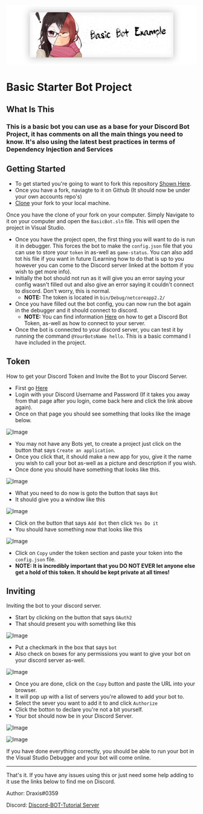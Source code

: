 <p align="center">
    <img src="../Images/BasicBot.png">
</p>

# Basic Starter Bot Project

## What Is This

### This is a basic bot you can use as a base for your Discord Bot Project, it has comments on all the main things you need to know. It's also using the latest best practices in terms of Dependency Injection and Services

## Getting Started

- To get started you're going to want to fork this repository [Shown Here](https://help.github.com/articles/fork-a-repo/).
- Once you have a fork, naviagte to it on Github (It should now be under your own accounts repo's)
- [Clone](https://help.github.com/articles/cloning-a-repository/) your fork to your local machine.

Once you have the clone of your fork on your computer. Simply Navigate to it on your computer and open the `BasicBot.sln` file. This will open the project in Visual Studio.

- Once you have the project open, the first thing you will want to do is run it in debugger. This forces the bot to make the `config.json` file that you can use to store your `token` in as-well as `game-status`. You can also add tot his file if you want in future (Learning how to do that is up to you however you can come to the Discord server linked at the bottom if you wish to get more info).
- Initially the bot should not run as it will give you an error saying your config wasn't filled out and also give an error saying it couldn't connect to discord. Don't worry, this is normal.
  - **NOTE:** The token is located in `bin/Debug/netcoreapp2.2/`
- Once you have filled out the bot config, you can now run the bot again in the debugger and it should connect to discord.
  - **NOTE:** You can find information [Here](#Token) on how to get a Discord Bot Token, as-well as how to connect to your server.
- Once the bot is connected to your discord server, you can test it by running the command `@YourBotsName hello`. This is a basic command I have included in the project.

## Token

How to get your Discord Token and Invite the Bot to your Discord Server.

- First go [Here](https://discordapp.com/developers/applications/)
- Login with your Discord Username and Password (If it takes you away from that page after you login, come back here and click the link above again).
- Once on that page you should see something that looks like the image below.

![Image](https://i.gyazo.com/48ebfa5ca0cec9a36f97997e0e9c41da.png)

- You may not have any Bots yet, to create a project just click on the button that says `Create an application`.
- Once you click that, it should make a new app for you, give it the name you wish to call your bot as-well as a picture and description if you wish.
- Once done you should have something that looks like this.

![Image](https://i.gyazo.com/64f2643871ee45da8d23885c2fecc985.png)

- What you need to do now is goto the button that says `Bot`
- It should give you a window like this

![Image](https://i.gyazo.com/8273bfdffc980612999178064204a63b.png)

- Click on the button that says `Add Bot` then click `Yes Do it`
- You should have something now that looks like this

![Image](https://i.gyazo.com/eecae1ce85466b29a8e1a7a6a18837d3.png)

- Click on `Copy` under the token section and paste your token into the `config.json` file.
- **NOTE: It is incredibly important that you DO NOT EVER let anyone else get a hold of this token. It should be kept private at all times!**

## Inviting

Inviting the bot to your discord server.

- Start by clicking on the button that says `OAuth2`
- That should present you with something like this

![Image](https://i.gyazo.com/c3795390b38f83851e1c4a08176c860d.png)

- Put a checkmark in the box that says `bot`
- Also check on boxes for any permissions you want to give your bot on your discord server as-well.

![Image](https://i.gyazo.com/f27e047afb1d3529cd1d4255eed83f01.png)

- Once you are done, click on the `Copy` button and paste the URL into your browser. 
- It will pop up with a list of servers you're allowed to add your bot to.
- Select the sever you want to add it to and click `Authorize`
- Click the botton to declare you're not a bit yourself.
- Your bot should now be in your Discord Server.

![Image](https://i.gyazo.com/9f2e2e38d883f3908009dc5735ea484c.png)

![Image](https://i.gyazo.com/1cbff3d16cc9d945a8b525f8328cbb1c.png)

If you have done everything correctly, you should be able to run your bot in the Visual Studio Debugger and your bot will come online.

---

That's it. If you have any issues using this or just need some help adding to it use the links below to find me on Discord.

Author: Draxis#0359

Discord:  [Discord-BOT-Tutorial Server](https://discord.gg/cGhEZuk)